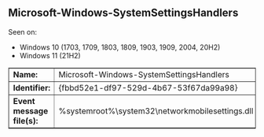 ## Microsoft-Windows-SystemSettingsHandlers

Seen on:
* Windows 10 (1703, 1709, 1803, 1809, 1903, 1909, 2004, 20H2)
* Windows 11 (21H2)

<table border="1" class="docutils">
  <tbody>
    <tr>
      <td><b>Name:</b></td>
      <td>Microsoft-Windows-SystemSettingsHandlers</td>
    </tr>
    <tr>
      <td><b>Identifier:</b></td>
      <td>{fbbd52e1-df97-529d-4b67-53f67da99a98}</td>
    </tr>
    <tr>
      <td><b>Event message file(s):</b></td>
      <td>%systemroot%\system32\networkmobilesettings.dll</td>
    </tr>
  </tbody>
</table>

&nbsp;

